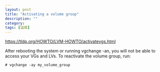 ```yaml
---
layout: post
title: "Activating a volume group"
description: ""
category: 
tags: [运维]
---
```


<https://tldp.org/HOWTO/LVM-HOWTO/activatevgs.html>

After rebooting the system or running vgchange -an, you will not be able to access your VGs and LVs. To reactivate the volume group, run:

    # vgchange -ay my_volume_group

